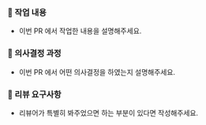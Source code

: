### 📝 작업 내용
- 이번 PR 에서 작업한 내용을 설명해주세요.

### 🌊 의사결정 과정
- 이번 PR 에서 어떤 의사결정을 하였는지 설명해주세요.

### 💬 리뷰 요구사항
- 리뷰어가 특별히 봐주었으면 하는 부분이 있다면 작성해주세요.